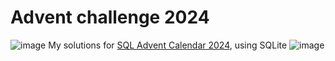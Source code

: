 # Advent challenge 2024

![image](https://github.com/user-attachments/assets/626586f7-2450-4884-9cf2-3628ca51b7b7)
 My solutions for [SQL Advent Calendar 2024](https://www.sqlcalendar.com/app/advent-calendar),
using SQLite ![image](https://github.com/user-attachments/assets/f4955831-4220-4f81-89de-e29773fe3ed5)


